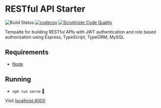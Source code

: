 # RESTful API Starter

![Build Status](https://github.com/solutosoft/typescript-api-starter/actions/workflows/ci.yml/badge.svg)
[![codecov](https://codecov.io/gh/solutosoft/typescript-api-starter/branch/master/graph/badge.svg?token=IpoDAG0RY2)](https://codecov.io/gh/solutosoft/typescript-api-starter)
[![Scrutinizer Code Quality](https://scrutinizer-ci.com/g/solutosoft/typescript-api-starter/badges/quality-score.png?b=master)](https://scrutinizer-ci.com/g/solutosoft/typescript-api-starter/?branch=master)

Tempalte for building RESTful APIs with JWT authentication and role based authorization using Express, TypeScript, TypeORM, MySQL

## Requirements

- [Node](https://nodejs.org/)

## Running

- `npm run serve` 🚀

Visit [localhost:4000](http://localhost:4000/)
